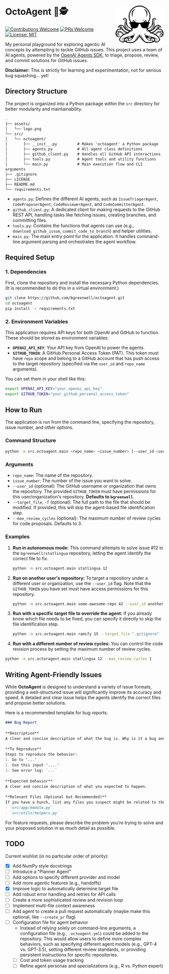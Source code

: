 # OctoAgent 🐙🕵️ <img src="assets/logo.png" align="right" height="120" alt="octoagent logo" />

[![Contributions Welcome](https://img.shields.io/badge/contributions-welcome-brightgreen.svg?style=flat-square)](https://github.com/bgreenwell/octoagent/issues)
[![PRs Welcome](https://img.shields.io/badge/PRs-welcome-brightgreen.svg?style=flat-square)](http://makeapullrequest.com)
[![License: MIT](https://img.shields.io/badge/License-MIT-yellow.svg?style=flat-square)](https://opensource.org/licenses/MIT)

My personal playground for exploring agentic AI concepts by attempting to tackle GitHub issues. This project uses a team of AI agents, powered by the [OpenAI Agents SDK](https://github.com/openai/openai-agents-python), to triage, propose, review, and commit solutions for GitHub issues.

**Disclaimer:** This is strictly for learning and experimentation, not for serious bug squashing... yet!

## Directory Structure

The project is organized into a Python package within the `src` directory for better modularity and maintainability.

```
.
├── assets/
│   └── logo.png 
└── src/
│   └── octoagent/
│       ├── __init__.py         # Makes 'octoagent' a Python package
│       ├── agents.py           # All agent class definitions
│       ├── github_client.py    # Handles all GitHub API interactions
│       ├── tools.py            # Agent tools and utility functions
│       └── main.py             # Main execution flow and CLI arguments
├── .gitignore
├── LICENSE
├── README.md
└── requirements.txt
```

* `agents.py`: Defines the different AI agents, such as `IssueTriagerAgent`, `CodeProposerAgent`, `CodeReviewerAgent`, and `CodeCommitterAgent`.
* `github_client.py`: A dedicated client for making requests to the GitHub REST API, handling tasks like fetching issues, creating branches, and committing files.
* `tools.py`: Contains the functions that agents can use (e.g., `download_github_issue`, `commit_code_to_branch`) and helper utilities.
* `main.py`: The main entry point for the application. It handles command-line argument parsing and orchestrates the agent workflow.

## Required Setup

### 1. Dependencies
First, clone the repository and install the necessary Python dependencies. (It is recommended to do this in a virtual environment.)

```bash
git clone https://github.com/bgreenwell/octoagent.git
cd octoagent
pip install -r requirements.txt
```

### 2. Environment Variables
This application requires API keys for both OpenAI and GitHub to function. These should be stored as environment variables.

* **`OPENAI_API_KEY`**: Your API key from OpenAI to power the agents.
* **`GITHUB_TOKEN`**: A GitHub Personal Access Token (PAT). This token must have `repo` scope and belong to a GitHub account that has push access to the target repository (specified via the `user_id` and `repo_name` arguments).

You can set them in your shell like this:

```bash
export OPENAI_API_KEY="your_openai_api_key"
export GITHUB_TOKEN="your_github_personal_access_token"
```

## How to Run

The application is run from the command line, specifying the repository, issue number, and other options.

### Command Structure
```bash
python -m src.octoagent.main <repo_name> <issue_number> [--user_id <user_id>] [--target_file <path>] [--max_review_cycles <int>]
```

### Arguments
* `repo_name`: The name of the repository.
* `issue_number`: The number of the issue you want to solve.
* `--user_id` (optional): The GitHub username or organization that owns the repository. The provided `GITHUB_TOKEN` must have permissions for this user/organization's repository. **Defaults to `bgreenwell`**.
* `--target_file`, `-f` (optional): The full path to the file that should be modified. If provided, this will skip the agent-based file identification step.
* `--max_review_cycles` (optional): The maximum number of review cycles for code proposals. Defaults to 3.

### Examples

1.  **Run in autonomous mode:**
    This command attempts to solve issue #12 in the `bgreenwell/statlingua` repository, letting the agent identify the correct file to fix.
    ```bash
    python -m src.octoagent.main statlingua 12
    ```

2.  **Run on another user's repository:**
To target a repository under a different user or organization, use the `--user_id` flag. Note that the `GITHUB_TOKEN` you have set must have access permissions for this repository.
    ```bash
    python -m src.octoagent.main some-awesome-repo 42 --user_id another-developer
    ```
    
3.  **Run with a specific target file to override the agent:**
    If you already know which file needs to be fixed, you can specify it directly to skip the file identification step.
    ```bash
    python -m src.octoagent.main ramify 15 --target_file ".gitignore"
    ```

4. **Run with a different number of review cycles:**
You can control the code revision process by setting the maximum number of review cycles.
```bash
python -m src.octoragent.main statlingua 12 --max_review_cycles 1
```

## Writing Agent-Friendly Issues

While **OctoAgent** is designed to understand a variety of issue formats, providing a well-structured issue will significantly improve its accuracy and speed. A detailed and clear issue helps the agents identify the correct files and propose better solutions.

Here is a recommended template for bug reports:

```markdown
### Bug Report

**Description**
A clear and concise description of what the bug is. Why is it a bug and what is the expected outcome?

**To Reproduce**
Steps to reproduce the behavior:
1. Go to '...'
2. Use this input '....'
3. See error log: `...`

**Expected behavior**
A clear and concise description of what you expected to happen.

**Relevant Files (Optional but Recommended)**
If you have a hunch, list any files you suspect might be related to the issue. This is extremely helpful for the `FileIdentifierAgent`.
- `src/app/module.py`
- `src/utils/helpers.py`
```
For feature requests, please describe the problem you're trying to solve and your proposed solution in as much detail as possible.

## TODO

Current wishlist (in no particular order of priority):

- [x] Add NumPy style docstrings 
- [ ] Introduce a "Planner Agent"
- [ ] Add options to specify different provider and model 
- [ ] Add more agentic features (e.g., handoffs)
- [x] Improve logic to automatically determine target file
- [ ] Add robust error handling and retries for API calls
- [ ] Create a more sophisticated review and revision loop
- [ ] Implement multi-file context awareness
- [ ] Add agent to create a pull request automatically (maybe make this optional, like `--create_pr` flag)
- [ ] Configuration file for agent behavior
  * Instead of relying solely on command-line arguments, a configuration file (e.g., `.octoagent.yml`) could be added to the repository. This would allow users to define more complex behaviors, such as specifying different agent models (e.g., GPT-4 vs. GPT-3.5), setting different review standards, or providing persistent instructions for specific repositories.
  - [ ] Cost and token usage tracking
  - [ ] Refine agent personas and specializations (e.g., R vs. Python expert)
